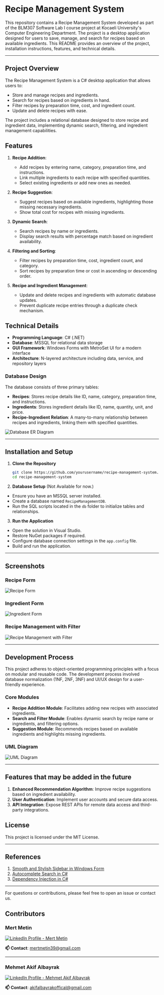 # Recipe Management System

This repository contains a Recipe Management System developed as part of the BLM307 Software Lab I course project at Kocaeli University's Computer Engineering Department. The project is a desktop application designed for users to save, manage, and search for recipes based on available ingredients. This README provides an overview of the project, installation instructions, features, and technical details.

---

## Project Overview

The Recipe Management System is a C# desktop application that allows users to:
- Store and manage recipes and ingredients.
- Search for recipes based on ingredients in hand.
- Filter recipes by preparation time, cost, and ingredient count.
- Update and delete recipes with ease.
  
The project includes a relational database designed to store recipe and ingredient data, implementing dynamic search, filtering, and ingredient management capabilities.

## Features

1. **Recipe Addition**:
   - Add recipes by entering name, category, preparation time, and instructions.
   - Link multiple ingredients to each recipe with specified quantities.
   - Select existing ingredients or add new ones as needed.

2. **Recipe Suggestion**:
   - Suggest recipes based on available ingredients, highlighting those missing necessary ingredients.
   - Show total cost for recipes with missing ingredients.
   
3. **Dynamic Search**:
   - Search recipes by name or ingredients.
   - Display search results with percentage match based on ingredient availability.

4. **Filtering and Sorting**:
   - Filter recipes by preparation time, cost, ingredient count, and category.
   - Sort recipes by preparation time or cost in ascending or descending order.

5. **Recipe and Ingredient Management**:
   - Update and delete recipes and ingredients with automatic database updates.
   - Prevent duplicate recipe entries through a duplicate check mechanism.

## Technical Details

- **Programming Language**: C# (.NET)
- **Database**: MSSQL for relational data storage
- **GUI Framework**: Windows Forms with MetroSet UI for a modern interface
- **Architecture**: N-layered architecture including data, service, and repository layers

### Database Design

The database consists of three primary tables:
- **Recipes**: Stores recipe details like ID, name, category, preparation time, and instructions.
- **Ingredients**: Stores ingredient details like ID, name, quantity, unit, and price.
- **Recipe-Ingredient Relation**: A many-to-many relationship between recipes and ingredients, linking them with specified quantities.

![Database ER Diagram](https://github.com/user-attachments/assets/7a8cd761-51ee-4700-b07d-4bf335a73fe7)

---

## Installation and Setup

1. **Clone the Repository**
   ```bash
   git clone https://github.com/yourusername/recipe-management-system.git
   cd recipe-management-system
   
2. **Database Setup** (Not Available for now.)
- Ensure you have an MSSQL server installed.
- Create a database named `RecipeManagementDB`.
- Run the SQL scripts located in the `db` folder to initialize tables and relationships.

3. **Run the Application**
- Open the solution in Visual Studio.
- Restore NuGet packages if required.
- Configure database connection settings in the `app.config` file.
- Build and run the application.

---

## Screenshots

### Recipe Form
![Recipe Form](https://github.com/user-attachments/assets/381ea42d-5c3d-4e99-9a2a-e283f580e516)

### Ingredient Form
![Ingredient Form](https://github.com/user-attachments/assets/52304a88-da9f-410d-a437-586dbdb87e11)

### Recipe Management with Filter
![Recipe Management with Filter](https://github.com/user-attachments/assets/e4bd52ef-3ae0-4651-8f58-956dcd0247da)

---

## Development Process

This project adheres to object-oriented programming principles with a focus on modular and reusable code. The development process involved database normalization (1NF, 2NF, 3NF) and UI/UX design for a user-friendly experience.

### Core Modules

- **Recipe Addition Module**: Facilitates adding new recipes with associated ingredients.
- **Search and Filter Module**: Enables dynamic search by recipe name or ingredients, and filtering options.
- **Suggestion Module**: Recommends recipes based on available ingredients and highlights missing ingredients.
  
### UML Diagram

![UML Diagram](https://github.com/user-attachments/assets/c0e3e279-fb20-433b-a9f5-700a4e827d03)

---

## Features that may be added in the future

1. **Enhanced Recommendation Algorithm**: Improve recipe suggestions based on ingredient availability.
2. **User Authentication**: Implement user accounts and secure data access.
3. **API Integration**: Expose REST APIs for remote data access and third-party integrations.

## License

This project is licensed under the MIT License.

---

## References

1. [Smooth and Stylish Sidebar in Windows Form](https://www.youtube.com/watch?v=Ns0pBlbBZmE)
2. [Autocomplete Search in C#](https://www.youtube.com/watch?v=rb6HDX5eAPQ)
3. [Dependency Injection in C#](https://www.youtube.com/watch?v=Bhj2XdcoT2Q)

---

For questions or contributions, please feel free to open an issue or contact us.

## Contributors

### Mert Metin
<a href="https://www.linkedin.com/in/mertmetinn/" target="_blank">
<img src="https://img.shields.io/badge/LinkedIn-0077B5?style=for-the-badge&logo=linkedin&logoColor=white" alt="LinkedIn Profile - Mert Metin"/>
</a>

**📫 Contact**: mertmetin39@gmail.com

---

### Mehmet Akif Albayrak
<a href="https://www.linkedin.com/in/akif-albayrak-0b4616278/" target="_blank">
<img src="https://img.shields.io/badge/LinkedIn-0077B5?style=for-the-badge&logo=linkedin&logoColor=white" alt="LinkedIn Profile - Mehmet Akif Albayrak"/>
</a>

**📫 Contact**: akifalbayrakoffical@gmail.com
